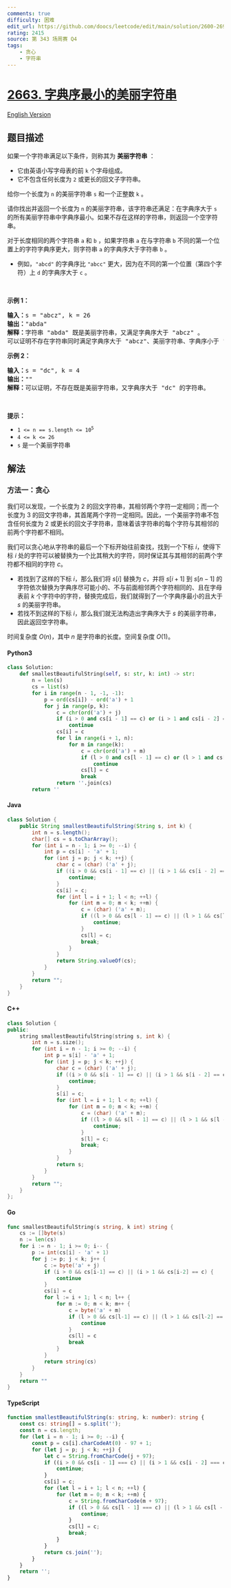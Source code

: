 ```yaml
---
comments: true
difficulty: 困难
edit_url: https://github.com/doocs/leetcode/edit/main/solution/2600-2699/2663.Lexicographically%20Smallest%20Beautiful%20String/README.md
rating: 2415
source: 第 343 场周赛 Q4
tags:
    - 贪心
    - 字符串
---
```


<!-- problem:start -->

# [2663. 字典序最小的美丽字符串](https://leetcode.cn/problems/lexicographically-smallest-beautiful-string)

[English Version](/solution/2600-2699/2663.Lexicographically%20Smallest%20Beautiful%20String/README_EN.md)

## 题目描述

<!-- description:start -->

<p>如果一个字符串满足以下条件，则称其为 <strong>美丽字符串</strong> ：</p>

<ul>
	<li>它由英语小写字母表的前 <code>k</code> 个字母组成。</li>
	<li>它不包含任何长度为 <code>2</code> 或更长的回文子字符串。</li>
</ul>

<p>给你一个长度为 <code>n</code> 的美丽字符串 <code>s</code> 和一个正整数 <code>k</code> 。</p>

<p>请你找出并返回一个长度为 <code>n</code> 的美丽字符串，该字符串还满足：在字典序大于 <code>s</code> 的所有美丽字符串中字典序最小。如果不存在这样的字符串，则返回一个空字符串。</p>

<p>对于长度相同的两个字符串 <code>a</code> 和 <code>b</code> ，如果字符串 <code>a</code> 在与字符串 <code>b</code> 不同的第一个位置上的字符字典序更大，则字符串 <code>a</code> 的字典序大于字符串 <code>b</code> 。</p>

<ul>
	<li>例如，<code>"abcd"</code> 的字典序比 <code>"abcc"</code> 更大，因为在不同的第一个位置（第四个字符）上 <code>d</code> 的字典序大于 <code>c</code> 。</li>
</ul>

<p>&nbsp;</p>

<p><strong>示例 1：</strong></p>

<pre>
<strong>输入：</strong>s = "abcz", k = 26
<strong>输出：</strong>"abda"
<strong>解释：</strong>字符串 "abda" 既是美丽字符串，又满足字典序大于 "abcz" 。
可以证明不存在字符串同时满足字典序大于 "abcz"、美丽字符串、字典序小于 "abda" 这三个条件。
</pre>

<p><strong>示例 2：</strong></p>

<pre>
<strong>输入：</strong>s = "dc", k = 4
<strong>输出：</strong>""
<strong>解释：</strong>可以证明，不存在既是美丽字符串，又字典序大于 "dc" 的字符串。</pre>

<p>&nbsp;</p>

<p><strong>提示：</strong></p>

<ul>
	<li><code>1 &lt;= n == s.length &lt;= 10<sup>5</sup></code></li>
	<li><code>4 &lt;= k &lt;= 26</code></li>
	<li><code>s</code> 是一个美丽字符串</li>
</ul>

<!-- description:end -->

## 解法

<!-- solution:start -->

### 方法一：贪心

我们可以发现，一个长度为 $2$ 的回文字符串，其相邻两个字符一定相同；而一个长度为 $3$ 的回文字符串，其首尾两个字符一定相同。因此，一个美丽字符串不包含任何长度为 $2$ 或更长的回文子字符串，意味着该字符串的每个字符与其相邻的前两个字符都不相同。

我们可以贪心地从字符串的最后一个下标开始往前查找，找到一个下标 $i$，使得下标 $i$ 处的字符可以被替换为一个比其稍大的字符，同时保证其与其相邻的前两个字符都不相同的字符 $c$。

-   若找到了这样的下标 $i$，那么我们将 $s[i]$ 替换为 $c$，并将 $s[i+1]$ 到 $s[n-1]$ 的字符依次替换为字典序尽可能小的、不与前面相邻两个字符相同的、且在字母表前 $k$ 个字符中的字符，替换完成后，我们就得到了一个字典序最小的且大于 $s$ 的美丽字符串。
-   若找不到这样的下标 $i$，那么我们就无法构造出字典序大于 $s$ 的美丽字符串，因此返回空字符串。

时间复杂度 $O(n)$，其中 $n$ 是字符串的长度。空间复杂度 $O(1)$。

<!-- tabs:start -->

#### Python3

```python
class Solution:
    def smallestBeautifulString(self, s: str, k: int) -> str:
        n = len(s)
        cs = list(s)
        for i in range(n - 1, -1, -1):
            p = ord(cs[i]) - ord('a') + 1
            for j in range(p, k):
                c = chr(ord('a') + j)
                if (i > 0 and cs[i - 1] == c) or (i > 1 and cs[i - 2] == c):
                    continue
                cs[i] = c
                for l in range(i + 1, n):
                    for m in range(k):
                        c = chr(ord('a') + m)
                        if (l > 0 and cs[l - 1] == c) or (l > 1 and cs[l - 2] == c):
                            continue
                        cs[l] = c
                        break
                return ''.join(cs)
        return ''
```

#### Java

```java
class Solution {
    public String smallestBeautifulString(String s, int k) {
        int n = s.length();
        char[] cs = s.toCharArray();
        for (int i = n - 1; i >= 0; --i) {
            int p = cs[i] - 'a' + 1;
            for (int j = p; j < k; ++j) {
                char c = (char) ('a' + j);
                if ((i > 0 && cs[i - 1] == c) || (i > 1 && cs[i - 2] == c)) {
                    continue;
                }
                cs[i] = c;
                for (int l = i + 1; l < n; ++l) {
                    for (int m = 0; m < k; ++m) {
                        c = (char) ('a' + m);
                        if ((l > 0 && cs[l - 1] == c) || (l > 1 && cs[l - 2] == c)) {
                            continue;
                        }
                        cs[l] = c;
                        break;
                    }
                }
                return String.valueOf(cs);
            }
        }
        return "";
    }
}
```

#### C++

```cpp
class Solution {
public:
    string smallestBeautifulString(string s, int k) {
        int n = s.size();
        for (int i = n - 1; i >= 0; --i) {
            int p = s[i] - 'a' + 1;
            for (int j = p; j < k; ++j) {
                char c = (char) ('a' + j);
                if ((i > 0 && s[i - 1] == c) || (i > 1 && s[i - 2] == c)) {
                    continue;
                }
                s[i] = c;
                for (int l = i + 1; l < n; ++l) {
                    for (int m = 0; m < k; ++m) {
                        c = (char) ('a' + m);
                        if ((l > 0 && s[l - 1] == c) || (l > 1 && s[l - 2] == c)) {
                            continue;
                        }
                        s[l] = c;
                        break;
                    }
                }
                return s;
            }
        }
        return "";
    }
};
```

#### Go

```go
func smallestBeautifulString(s string, k int) string {
	cs := []byte(s)
	n := len(cs)
	for i := n - 1; i >= 0; i-- {
		p := int(cs[i] - 'a' + 1)
		for j := p; j < k; j++ {
			c := byte('a' + j)
			if (i > 0 && cs[i-1] == c) || (i > 1 && cs[i-2] == c) {
				continue
			}
			cs[i] = c
			for l := i + 1; l < n; l++ {
				for m := 0; m < k; m++ {
					c = byte('a' + m)
					if (l > 0 && cs[l-1] == c) || (l > 1 && cs[l-2] == c) {
						continue
					}
					cs[l] = c
					break
				}
			}
			return string(cs)
		}
	}
	return ""
}
```

#### TypeScript

```ts
function smallestBeautifulString(s: string, k: number): string {
    const cs: string[] = s.split('');
    const n = cs.length;
    for (let i = n - 1; i >= 0; --i) {
        const p = cs[i].charCodeAt(0) - 97 + 1;
        for (let j = p; j < k; ++j) {
            let c = String.fromCharCode(j + 97);
            if ((i > 0 && cs[i - 1] === c) || (i > 1 && cs[i - 2] === c)) {
                continue;
            }
            cs[i] = c;
            for (let l = i + 1; l < n; ++l) {
                for (let m = 0; m < k; ++m) {
                    c = String.fromCharCode(m + 97);
                    if ((l > 0 && cs[l - 1] === c) || (l > 1 && cs[l - 2] === c)) {
                        continue;
                    }
                    cs[l] = c;
                    break;
                }
            }
            return cs.join('');
        }
    }
    return '';
}
```

<!-- tabs:end -->

<!-- solution:end -->

<!-- problem:end -->

